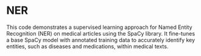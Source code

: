 # NER
This code demonstrates a supervised learning approach for Named Entity Recognition (NER) on medical articles using the SpaCy library. It fine-tunes a base SpaCy model with annotated training data to accurately identify key entities, such as diseases and medications, within medical texts.
